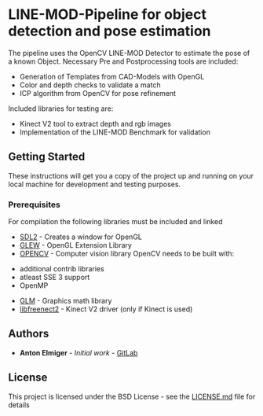 # LINE-MOD-Pipeline for object detection and pose estimation

The pipeline uses the OpenCV LINE-MOD Detector to estimate the pose of a known Object. 
Necessary Pre and Postprocessing tools are included:
* Generation of Templates from CAD-Models with OpenGL
* Color and depth checks to validate a match
* ICP algorithm from OpenCV for pose refinement

Included libraries for testing are:
* Kinect V2 tool to extract depth and rgb images
* Implementation of the LINE-MOD Benchmark for validation

## Getting Started

These instructions will get you a copy of the project up and running on your local machine for development and testing purposes.

### Prerequisites

For compilation the following libraries must be included and linked
* [SDL2](https://www.libsdl.org/download-2.0.php) - Creates a window for OpenGL
* [GLEW](http://glew.sourceforge.net/) - OpenGL Extension Library
* [OPENCV](https://opencv.org/) - Computer vision library
OpenCV needs to be built with:
- additional contrib libraries
- atleast SSE 3 support
- OpenMP
* [GLM](https://glm.g-truc.net/0.9.9/index.html) - Graphics math library
* [libfreenect2](https://github.com/OpenKinect/libfreenect2) - Kinect V2 driver (only if Kinect is used)

## Authors

* **Anton Elmiger** - *Initial work* - [GitLab](https://gitlab.tubit.tu-berlin.de/antone)

## License

This project is licensed under the BSD License - see the [LICENSE.md](LICENSE.md) file for details

